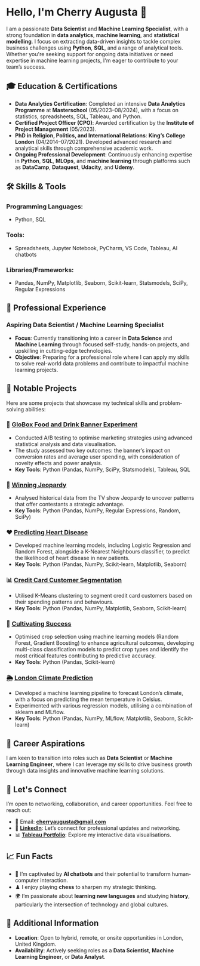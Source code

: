 # Hello, I'm Cherry Augusta 👋

I am a passionate **Data Scientist** and **Machine Learning Specialist**, with a strong foundation in **data analytics**, **machine learning**, and **statistical modelling**. I focus on extracting data-driven insights to tackle complex business challenges using **Python**, **SQL**, and a range of analytical tools. Whether you're seeking support for ongoing data initiatives or need expertise in machine learning projects, I'm eager to contribute to your team’s success.

## 🎓 Education & Certifications
- **Data Analytics Certification**: Completed an intensive **Data Analytics Programme** at **Masterschool** (05/2023–08/2024), with a focus on statistics, spreadsheets, SQL, Tableau, and Python.
- **Certified Project Officer (CPO)**: Awarded certification by the **Institute of Project Management** (05/2023).
- **PhD in Religion, Politics, and International Relations**: **King’s College London** (04/2014–07/2021). Developed advanced research and analytical skills through comprehensive academic work.
- **Ongoing Professional Development**: Continuously enhancing expertise in **Python**, **SQL**, **MLOps**, and **machine learning** through platforms such as **DataCamp**, **Dataquest**, **Udacity**, and **Udemy**.

## 🛠️ Skills & Tools
### **Programming Languages**:
- Python, SQL

### **Tools**:
- Spreadsheets, Jupyter Notebook, PyCharm, VS Code, Tableau, AI chatbots

### **Libraries/Frameworks**:
- Pandas, NumPy, Matplotlib, Seaborn, Scikit-learn, Statsmodels, SciPy, Regular Expressions

## 💼 Professional Experience
### **Aspiring Data Scientist / Machine Learning Specialist**
- **Focus**: Currently transitioning into a career in **Data Science** and **Machine Learning** through focused self-study, hands-on projects, and upskilling in cutting-edge technologies.
- **Objective**: Preparing for a professional role where I can apply my skills to solve real-world data problems and contribute to impactful machine learning projects.

## 🌟 Notable Projects
Here are some projects that showcase my technical skills and problem-solving abilities:

### 🧪 **[GloBox Food and Drink Banner Experiment](https://github.com/cherryaugusta/GloBox_A-B_Testing_Analysis)**
- Conducted A/B testing to optimise marketing strategies using advanced statistical analysis and data visualisation.
- The study assessed two key outcomes: the banner’s impact on conversion rates and average user spending, with consideration of novelty effects and power analysis.
- **Key Tools**: Python (Pandas, NumPy, SciPy, Statsmodels), Tableau, SQL

### 🎯 **[Winning Jeopardy](https://github.com/cherryaugusta/Winning-Jeopardy)**
- Analysed historical data from the TV show Jeopardy to uncover patterns that offer contestants a strategic advantage.
- **Key Tools**: Python (Pandas, NumPy, Regular Expressions, Random, SciPy)

### ❤️ **[Predicting Heart Disease](https://github.com/cherryaugusta/Predicting-Heart-Disease)**
- Developed machine learning models, including Logistic Regression and Random Forest, alongside a K-Nearest Neighbours classifier, to predict the likelihood of heart disease in new patients.
- **Key Tools**: Python (Pandas, NumPy, Scikit-learn, Matplotlib, Seaborn)

### 📊 **[Credit Card Customer Segmentation](https://github.com/cherryaugusta/Credit-Card-Customer-Segmentation)**
- Utilised K-Means clustering to segment credit card customers based on their spending patterns and behaviours.
- **Key Tools**: Python (Pandas, NumPy, Matplotlib, Seaborn, Scikit-learn)

### 🌾 **[Cultivating Success](https://github.com/cherryaugusta/Cultivating-Success)**
- Optimised crop selection using machine learning models (Random Forest, Gradient Boosting) to enhance agricultural outcomes, developing multi-class classification models to predict crop types and identify the most critical features contributing to predictive accuracy.
- **Key Tools**: Python (Pandas, Scikit-learn)

### 🌦️ **[London Climate Prediction](https://github.com/cherryaugusta/Machine-Learning-Pipeline-for-London-s-Climate)**
- Developed a machine learning pipeline to forecast London’s climate, with a focus on predicting the mean temperature in Celsius.
- Experimented with various regression models, utilising a combination of sklearn and MLflow.
- **Key Tools**: Python (Pandas, NumPy, MLflow, Matplotlib, Seaborn, Scikit-learn)

## 🎯 Career Aspirations
I am keen to transition into roles such as **Data Scientist** or **Machine Learning Engineer**, where I can leverage my skills to drive business growth through data insights and innovative machine learning solutions.

## 👥 Let's Connect
I’m open to networking, collaboration, and career opportunities. Feel free to reach out:
- 📧 Email: **cherryaugusta@gmail.com**
- 💼 **[LinkedIn](linkedin.com/in/cherry-augusta-3957a916)**: Let’s connect for professional updates and networking.
- 📊 **[Tableau Portfolio](https://public.tableau.com/app/profile/cherry.augusta/vizzes)**: Explore my interactive data visualisations.

## 📈 Fun Facts
- 🤖 I’m captivated by **AI chatbots** and their potential to transform human-computer interaction.
- ♟️ I enjoy playing **chess** to sharpen my strategic thinking.
- 🌍 I’m passionate about **learning new languages** and studying **history**, particularly the intersection of technology and global cultures.

## 📝 Additional Information
- **Location**: Open to hybrid, remote, or onsite opportunities in London, United Kingdom.
- **Availability**: Actively seeking roles as a **Data Scientist**, **Machine Learning Engineer**, or **Data Analyst**.
